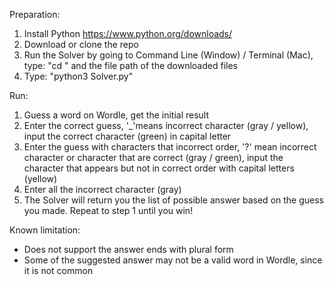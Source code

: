 Preparation:
1. Install Python https://www.python.org/downloads/
2. Download or clone the repo
3. Run the Solver by going to Command Line (Window) / Terminal (Mac), type: "cd " and the file path of the downloaded files
4. Type: "python3 Solver.py"

Run:
1. Guess a word on Wordle, get the initial result
2. Enter the correct guess, '_'means incorrect character (gray / yellow), input the correct character (green) in capital letter
3. Enter the guess with characters that incorrect order, '?' mean incorrect character or character that are correct (gray / green), input the character that appears but not in correct order with capital letters (yellow)
4. Enter all the incorrect character (gray)
5. The Solver will return you the list of possible answer based on the guess you made. Repeat to step 1 until you win!

Known limitation:
- Does not support the answer ends with plural form
- Some of the suggested answer may not be a valid word in Wordle, since it is not common
